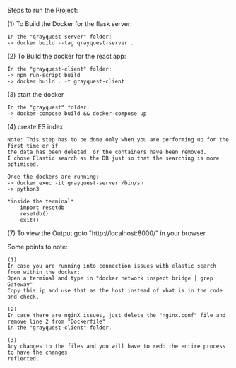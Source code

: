 Steps to run the Project:


(1) To Build the Docker for the flask server:
```
In the "qrayquest-server" folder:
-> docker build --tag qrayquest-server .
```

(2) To Build the docker for the react app:
```
In the "grayquest-client" folder:
-> npm run-script build
-> docker build . -t grayquest-client
```

(3) start the docker
```
In the "grayquest" folder:
-> docker-compose build && docker-compose up
```

(4) create ES index
```
Note: This step has to be done only when you are performing up for the first time or if 
the data has been deleted  or the containers have been removed.
I chose Elastic search as the DB just so that the searching is more optimised.

Once the dockers are running:
-> docker exec -it grayquest-server /bin/sh
-> python3

*inside the terminal*
    import resetdb
    resetdb()
    exit()
```

(7) To view the Output goto "http://localhost:8000/" in your browser.



Some points to note:
```
(1)
In case you are running into connection issues with elastic search from within the docker:
Open a terminal and type in "docker network inspect bridge | grep Gateway"
Copy this ip and use that as the host instead of what is in the code and check.

(2)
In case there are nginX issues, just delete the "nginx.conf" file and remove line 2 from "Dockerfile"
in the "grayquest-client" folder. 

(3)
Any changes to the files and you will have to redo the entire process to have the changes 
reflected.
```